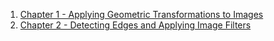 1) [Chapter 1 - Applying Geometric Transformations to Images](Chapter_1.md)
2) [Chapter 2 - Detecting Edges and Applying Image Filters](Chapter_2.md)
